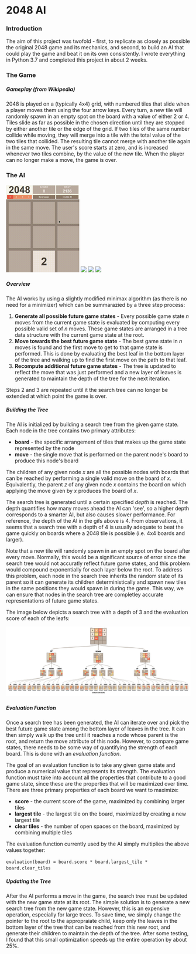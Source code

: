 # 2048 AI
### Introduction
The aim of this project was twofold - first, to replicate as closely as possible the original 2048 game and its mechanics, and second, to build an AI that could play the game and beat it on its own consistently. I wrote everything in Python 3.7 and completed this project in about 2 weeks.

### The Game
##### Gameplay (from Wikipedia)
2048 is played on a (typically 4x4) grid, with numbered tiles that slide when a player moves them using the four arrow keys. Every turn, a new tile will randomly spawn in an empty spot on the board with a value of either 2 or 4. Tiles slide as far as possible in the chosen direction until they are stopped by either another tile or the edge of the grid. If two tiles of the same number collide while moving, they will merge into a tile with the total value of the two tiles that collided. The resulting tile cannot merge with another tile again in the same move. The user's score starts at zero, and is increased whenever two tiles combine, by the value of the new tile. When the player can no longer make a move, the game is over.

### The AI
<img src="/readme-resources/2048-AI-3x3-grid.gif" width="200">   <img src="/readme-resources/2048-AI-4x4-grid.gif" width="200">   <img src="/readme-resources/2048-AI-5x5-grid.gif" width="200">   <img src="/readme-resources/2048-AI-6x6-grid.gif" width="200">

##### Overview
The AI works by using a slightly modified minimax algorithm (as there is no need for a minimizer) which can be summarazied by a three step process:

1. **Generate all possible future game states** - Every possible game state *n* moves from the current game state is evaluated by computing every possible valid set of *n* moves. These game states are arranged in a tree data structure with the current game state at the root.
2. **Move towards the best future game state** - The best game state in *n* moves is found and the first move to get to that game state is performed. This is done by evaluating the best leaf in the bottom layer of the tree and walking up to find the first move on the path to that leaf.
3. **Recompute additional future game states** - The tree is updated to reflect the move that was just performed and a new layer of leaves is generated to maintain the depth of the tree for the next iteration.

Steps 2 and 3 are repeated until it the search tree can no longer be extended at which point the game is over.

##### Building the Tree
The AI is initialized by building a search tree from the given game state. Each node in the tree contains two primary attributes:

- **board** - the specific arrangement of tiles that makes up the game state represented by the node 
- **move** - the single move that is performed on the parent node's board to produce this node's board

The children of any given node *x* are all the possible nodes with boards that can be reached by performing a single valid move on the board of *x*. Equivalently, the parent *z* of any given node *x* contains the board on which applying the move given by *x* produces the board of *x*.

The search tree is generated until a certain specified *depth* is reached. The depth quantifies how many moves ahead the AI can 'see', so a higher depth corresponds to a smarter AI, but also causes slower performance. For reference, the depth of the AI in the gifs above is 4. From observations, it seems that a search tree with a depth of 4 is usually adequate to beat the game quickly on boards where a 2048 tile is possible (i.e. 4x4 boards and larger).

Note that a new tile will randomly spawn in an empty spot on the board after every move. Normally, this would be a significant source of error since the search tree would not accuratly reflect future game states, and this problem would compound exponentially for each layer below the root. To address this problem, each node in the search tree inherits the random state of its parent so it can generate its children deterministically and spawn new tiles in the same positions they would spawn in during the game. This way, we can ensure that nodes in the search tree are completley accurate representations of future game states.

The image below depicts a search tree with a depth of 3 and the evaluation score of each of the leafs:

<img src="/readme-resources/2048%20Search%20Tree%20(3).jpg">

##### Evaluation Function
Once a search tree has been generated, the AI can iterate over and pick the best future game state among the bottom layer of leaves in the tree. It can then simply walk up the tree until it reaches a node whose parent is the root, and return the move attribute of this node. However, to compare game states, there needs to be some way of quantifying the strength of each board. This is done with an *evaluation function*. 

The goal of an evaluation function is to take any given game state and produce a numerical value that represents its strength. The evaluation function must take into account all the properties that contribute to a good game state, since these are the properties that will be maximized over time. There are three primary properties of each board we want to maximize:

- **score** - the current score of the game, maximized by combining larger tiles
- **largest tile** - the largest tile on the board, maximized by creating a new largest tile
- **clear tiles** - the number of open spaces on the board, maximized by combining multiple tiles

The evaluation function currently used by the AI simply multiplies the above values together:

`evaluation(board) = board.score * board.largest_tile * board.clear_tiles`

##### Updating the Tree
After the AI performs a move in the game, the search tree must be updated with the new game state at its root. The simple solution is to generate a new search tree from the new game state. However, this is an expensive operation, especially for large trees. To save time, we simply change the pointer to the root to the appropraiate child, keep only the leaves in the bottom layer of the tree that can be reached from this new root, and generate their children to maintain the depth of the tree. After some testing, I found that this small optimization speeds up the entire operation by about 25%.
